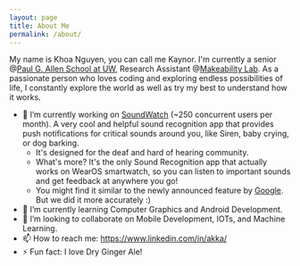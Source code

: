 ```yaml
---
layout: page
title: About Me
permalink: /about/
---
```


My name is Khoa Nguyen, you can call me Kaynor. I'm currently a senior @[Paul G. Allen School at UW](https://www.cs.washington.edu/), Research Assistant @[Makeability Lab](https://makeabilitylab.cs.washington.edu/). As a passionate person who loves coding and exploring endless possibilities of life, I constantly explore the world as well as try my best to understand how it works.
- 🔭 I’m currently working on [SoundWatch](https://github.com/makeabilitylab/SoundWatch) (~250 concurrent users per month). A very cool and helpful sound recognition app that provides push notifications for critical sounds around you, like Siren, baby crying, or dog barking. 
  - It's designed for the deaf and hard of hearing community. 
  - What's more? It's the only Sound Recognition app that actually works on WearOS smartwatch, so you can listen to important sounds and get feedback at anywhere you go!
  - You might find it similar to the newly announced feature by [Google](https://blog.google/products/android/new-sound-notifications-on-android/). But we did it more accurately :)
- 🌱 I’m currently learning Computer Graphics and Android Development.
- 👯 I’m looking to collaborate on Mobile Development, IOTs, and Machine Learning.
- 📫 How to reach me: https://www.linkedin.com/in/akka/
- ⚡ Fun fact: I love Dry Ginger Ale!

